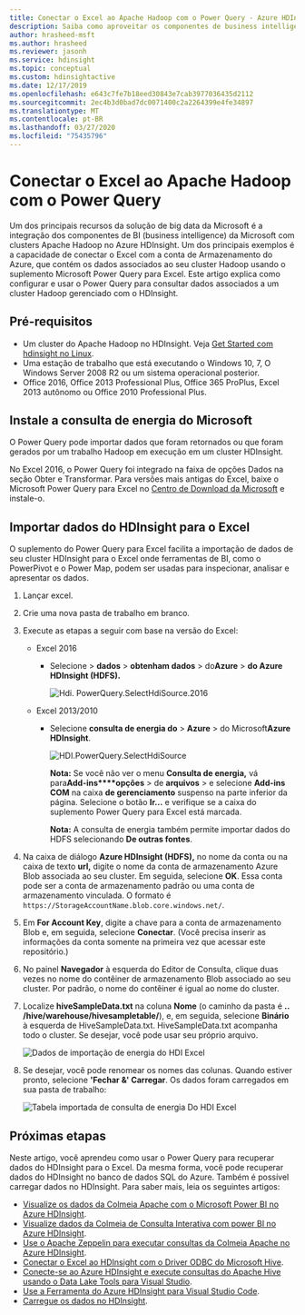 ```yaml
---
title: Conectar o Excel ao Apache Hadoop com o Power Query - Azure HDInsight
description: Saiba como aproveitar os componentes de business intelligence e usar o Power Query para Excel para acessar dados armazenados no Hadoop no HDInsight.
author: hrasheed-msft
ms.author: hrasheed
ms.reviewer: jasonh
ms.service: hdinsight
ms.topic: conceptual
ms.custom: hdinsightactive
ms.date: 12/17/2019
ms.openlocfilehash: e643c7fe7b18eed30843e7cab3977036435d2112
ms.sourcegitcommit: 2ec4b3d0bad7dc0071400c2a2264399e4fe34897
ms.translationtype: MT
ms.contentlocale: pt-BR
ms.lasthandoff: 03/27/2020
ms.locfileid: "75435796"
---
```

# <a name="connect-excel-to-apache-hadoop-by-using-power-query"></a>Conectar o Excel ao Apache Hadoop com o Power Query

Um dos principais recursos da solução de big data da Microsoft é a integração dos componentes de BI (business intelligence) da Microsoft com clusters Apache Hadoop no Azure HDInsight. Um dos principais exemplos é a capacidade de conectar o Excel com a conta de Armazenamento do Azure, que contém os dados associados ao seu cluster Hadoop usando o suplemento Microsoft Power Query para Excel. Este artigo explica como configurar e usar o Power Query para consultar dados associados a um cluster Hadoop gerenciado com o HDInsight.

## <a name="prerequisites"></a>Pré-requisitos

* Um cluster do Apache Hadoop no HDInsight. Veja [Get Started com hdinsight no Linux](./apache-hadoop-linux-tutorial-get-started.md).
* Uma estação de trabalho que está executando o Windows 10, 7, O Windows Server 2008 R2 ou um sistema operacional posterior.
* Office 2016, Office 2013 Professional Plus, Office 365 ProPlus, Excel 2013 autônomo ou Office 2010 Professional Plus.

## <a name="install-microsoft-power-query"></a>Instale a consulta de energia do Microsoft

O Power Query pode importar dados que foram retornados ou que foram gerados por um trabalho Hadoop em execução em um cluster HDInsight.

No Excel 2016, o Power Query foi integrado na faixa de opções Dados na seção Obter e Transformar. Para versões mais antigas do Excel, baixe o Microsoft Power Query para Excel no [Centro de Download da Microsoft](https://go.microsoft.com/fwlink/?LinkID=286689) e instale-o.

## <a name="import-hdinsight-data-into-excel"></a>Importar dados do HDInsight para o Excel

O suplemento do Power Query para Excel facilita a importação de dados de seu cluster HDInsight para o Excel onde ferramentas de BI, como o PowerPivot e o Power Map, podem ser usadas para inspecionar, analisar e apresentar os dados.

1. Lançar excel.

1. Crie uma nova pasta de trabalho em branco.

1. Execute as etapas a seguir com base na versão do Excel:

   * Excel 2016

     * Selecione > **dados** > **obtenham dados** > do**Azure** > **do Azure HDInsight (HDFS).**

       ![Hdi. PowerQuery.SelectHdiSource.2016](./media/apache-hadoop-connect-excel-power-query/powerquery-selecthdisource-excel2016.png)

   * Excel 2013/2010

     * Selecione **consulta de energia do** > **Azure** > do Microsoft**Azure HDInsight**.

       ![HDI.PowerQuery.SelectHdiSource](./media/apache-hadoop-connect-excel-power-query/powerquery-selecthdisource.png)

       **Nota:** Se você não ver o menu **Consulta de energia,** vá para**Add-ins****opções** > de **arquivos** > e selecione **Add-ins COM** na caixa **de gerenciamento** suspenso na parte inferior da página. Selecione o botão **Ir...** e verifique se a caixa do suplemento Power Query para Excel está marcada.

       **Nota:** A consulta de energia também permite importar dados do HDFS selecionando **De outras fontes**.

1. Na caixa de diálogo **Azure HDInsight (HDFS),** no nome da conta ou na caixa de texto **url,** digite o nome da conta de armazenamento Azure Blob associada ao seu cluster. Em seguida, selecione **OK**. Essa conta pode ser a conta de armazenamento padrão ou uma conta de armazenamento vinculada.  O formato é `https://StorageAccountName.blob.core.windows.net/`.

1. Em **For Account Key**, digite a chave para a conta de armazenamento Blob e, em seguida, selecione **Conectar**. (Você precisa inserir as informações da conta somente na primeira vez que acessar este repositório.)

1. No painel **Navegador** à esquerda do Editor de Consulta, clique duas vezes no nome do contêiner de armazenamento Blob associado ao seu cluster. Por padrão, o nome do contêiner é igual ao nome do cluster.

1. Localize **hiveSampleData.txt** na coluna **Nome** (o caminho da pasta é **.. /hive/warehouse/hivesampletable/**), e, em seguida, selecione **Binário** à esquerda de HiveSampleData.txt. HiveSampleData.txt acompanha todo o cluster. Se desejar, você pode usar seu próprio arquivo.

    ![Dados de importação de energia do HDI Excel](./media/apache-hadoop-connect-excel-power-query/powerquery-importdata.png)

1. Se desejar, você pode renomear os nomes das colunas. Quando estiver pronto, selecione **'Fechar &' Carregar**.  Os dados foram carregados em sua pasta de trabalho:

    ![Tabela importada de consulta de energia Do HDI Excel](./media/apache-hadoop-connect-excel-power-query/powerquery-importedtable.png)

## <a name="next-steps"></a>Próximas etapas

Neste artigo, você aprendeu como usar o Power Query para recuperar dados do HDInsight para o Excel. Da mesma forma, você pode recuperar dados do HDInsight no banco de dados SQL do Azure. Também é possível carregar dados no HDInsight. Para saber mais, leia os seguintes artigos:

* [Visualize os dados da Colmeia Apache com o Microsoft Power BI no Azure HDInsight](apache-hadoop-connect-hive-power-bi.md).
* [Visualize dados da Colmeia de Consulta Interativa com power BI no Azure HDInsight](../interactive-query/apache-hadoop-connect-hive-power-bi-directquery.md).
* [Use o Apache Zeppelin para executar consultas da Colmeia Apache no Azure HDInsight](../interactive-query/hdinsight-connect-hive-zeppelin.md).
* [Conectar o Excel ao HDInsight com o Driver ODBC do Microsoft Hive](apache-hadoop-connect-excel-hive-odbc-driver.md).
* [Conecte-se ao Azure HDInsight e execute consultas do Apache Hive usando o Data Lake Tools para Visual Studio](apache-hadoop-visual-studio-tools-get-started.md).
* [Use a Ferramenta do Azure HDInsight para Visual Studio Code](../hdinsight-for-vscode.md).
* [Carregue os dados no HDInsight](./../hdinsight-upload-data.md).

